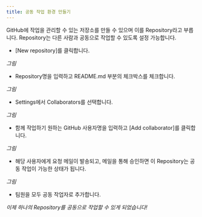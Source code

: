 ```yaml
---
title: 공동 작업 환경 만들기
---
```


GitHub에 작업을 관리할 수 있는 저장소를 만들 수 있으며 이를 Repository라고 부릅니다.
Repository는 다른 사람과 공동으로 작업할 수 있도록 설정 가능합니다.

* [New repository]를 클릭합니다.

*그림*


* Repository명을 입력하고 README.md 부분의 체크박스를 체크합니다.

*그림*


* Settings에서 Collaborators를 선택합니다.

*그림*


* 함께 작업하기 원하는 GitHub 사용자명을 입력하고 [Add collaborator]를 클릭합니다.

*그림*


* 해당 사용자에게 요청 메일이 발송되고, 메일을 통해 승인하면 이 Repository는 공동 작업이 가능한 상태가 됩니다.

*그림*


* 팀원을 모두 공동 작업자로 추가합니다.


*이제 하나의 Repository를 공동으로 작업할 수 있게 되었습니다!*
